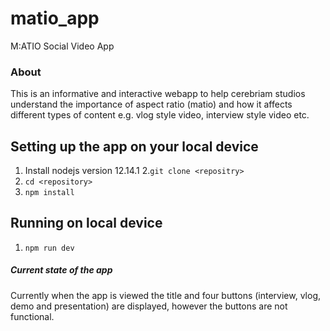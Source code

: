 # matio_app
M:ATIO Social Video App 

### About 

This is an informative and interactive webapp to help cerebriam studios understand the importance of aspect ratio (matio) and how it affects different types of content e.g. vlog style video, interview style video etc. 

## Setting up the app on your local device

  1. Install nodejs version 12.14.1 
  2.`git clone <repositry>`
  3. `cd <repository>`
  4. `npm install`

## Running on local device

  1. `npm run dev`


##### Current state of the app

Currently when the app is viewed the title and four buttons (interview, vlog, demo and presentation) are displayed, however the buttons are not functional. 

